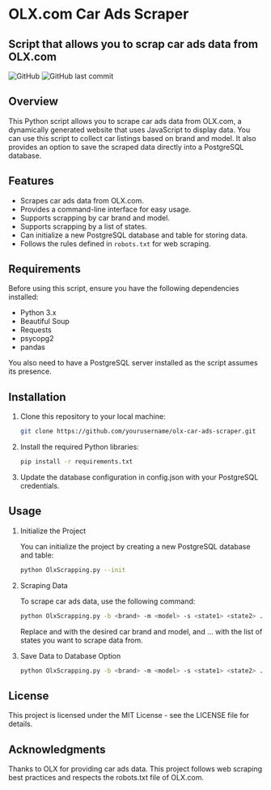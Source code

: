 # OLX.com Car Ads Scraper
## Script that allows you to scrap car ads data from OLX.com

![GitHub](https://img.shields.io/github/license/yourusername/olx-car-ads-scraper)
![GitHub last commit](https://img.shields.io/github/last-commit/yourusername/olx-car-ads-scraper)

## Overview

This Python script allows you to scrape car ads data from OLX.com, a dynamically generated website that uses JavaScript to display data. You can use this script to collect car listings based on brand and model. It also provides an option to save the scraped data directly into a PostgreSQL database.

## Features

- Scrapes car ads data from OLX.com.
- Provides a command-line interface for easy usage.
- Supports scrapping by car brand and model.
- Supports scrapping by a list of states.
- Can initialize a new PostgreSQL database and table for storing data.
- Follows the rules defined in `robots.txt` for web scraping.

## Requirements

Before using this script, ensure you have the following dependencies installed:

- Python 3.x
- Beautiful Soup
- Requests
- psycopg2
- pandas

You also need to have a PostgreSQL server installed as the script assumes its presence.

## Installation

1. Clone this repository to your local machine:

   ```bash
   git clone https://github.com/yourusername/olx-car-ads-scraper.git
   ```

2. Install the required Python libraries:

    ```bash
    pip install -r requirements.txt
    ```

3. Update the database configuration in config.json with your PostgreSQL credentials.

## Usage

1. Initialize the Project

    You can initialize the project by creating a new PostgreSQL database and table:
    ```bash
    python OlxScrapping.py --init
    ```

2. Scraping Data

    To scrape car ads data, use the following command:

    ```bash
    python OlxScrapping.py -b <brand> -m <model> -s <state1> <state2> ...
    ```

    Replace <brand> and <model> with the desired car brand and model, and <state1> <state2> ... with the list of states you want to scrape data from.

3. Save Data to Database Option

    ```bash
    python OlxScrapping.py -b <brand> -m <model> -s <state1> <state2> ... -db
    ```

## License

This project is licensed under the MIT License - see the LICENSE file for details.

## Acknowledgments

Thanks to OLX for providing car ads data.
This project follows web scraping best practices and respects the robots.txt file of OLX.com.